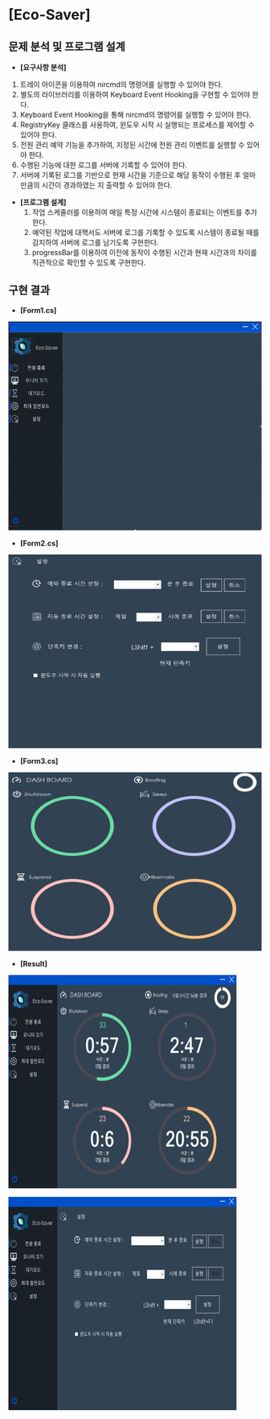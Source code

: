 # [Eco-Saver]

## 문제 분석 및 프로그램 설계

- __[요구사항 분석]__
1. 트레이 아이콘을 이용하여 nircmd의 명령어를 실행할 수 있어야 한다.
2. 별도의 라이브러리를 이용하여 Keyboard Event Hooking을 구현할 수 있어야 한다.
3. Keyboard Event Hooking을 통해 nircmd의 명령어를 실행할 수 있어야 한다.
4. RegistryKey 클래스를 사용하여, 윈도우 시작 시 실행되는 프로세스를 제어할 수 있어야 한다.
5. 전원 관리 예약 기능을 추가하여, 지정된 시간에 전원 관리 이벤트를 실행할 수 있어야 한다.
6. 수행된 기능에 대한 로그를 서버에 기록할 수 있어야 한다.
7. 서버에 기록된 로그를 기반으로 현재 시간을 기준으로 해당 동작이 수행된 후 얼마만큼의 시간이 경과하였는 지 출력할 수 있어야 한다.





* __[프로그램 설계]__
  1. 작업 스케줄러를 이용하여 매일 특정 시간에 시스템이 종료되는 이벤트를 추가한다.
  2. 예약된 작업에 대핵서도 서버에 로그를 기록할 수 있도록 시스템이 종료될 때를 감지하여 서버에 로그를 남기도록 구현한다.
  3. progressBar를 이용하여 이전에 동작이 수행된 시간과 현재 시간과의 차이를 직관적으로 확인할 수 있도록 구현한다.



## 구현 결과

* __[Form1.cs]__

![Form1](./image/Form1.png)



* __[Form2.cs]__

![Form2](./image/Form2.png)



* __[Form3.cs]__

![Form3](./image/Form3.png)



* __[Result]__

![Result1](./image/Result1.png)

![Result2](./image/Result2.png)
